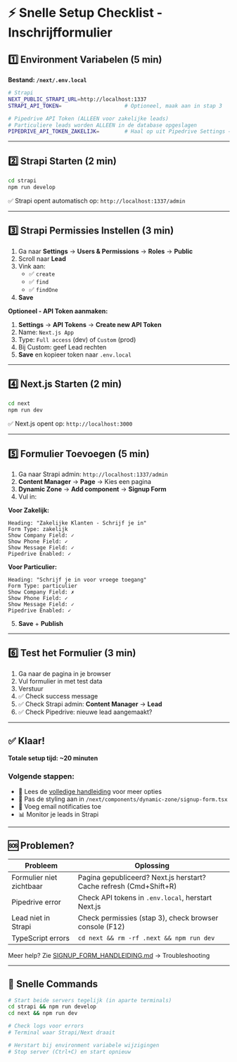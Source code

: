 # ⚡ Snelle Setup Checklist - Inschrijfformulier

## 1️⃣ Environment Variabelen (5 min)

**Bestand: `/next/.env.local`**

```bash
# Strapi
NEXT_PUBLIC_STRAPI_URL=http://localhost:1337
STRAPI_API_TOKEN=                    # Optioneel, maak aan in stap 3

# Pipedrive API Token (ALLEEN voor zakelijke leads)
# Particuliere leads worden ALLEEN in de database opgeslagen
PIPEDRIVE_API_TOKEN_ZAKELIJK=        # Haal op uit Pipedrive Settings → API
```

---

## 2️⃣ Strapi Starten (2 min)

```bash
cd strapi
npm run develop
```

✅ Strapi opent automatisch op: `http://localhost:1337/admin`

---

## 3️⃣ Strapi Permissies Instellen (3 min)

1. Ga naar **Settings** → **Users & Permissions** → **Roles** → **Public**
2. Scroll naar **Lead**
3. Vink aan:
   - ✅ `create`
   - ✅ `find`
   - ✅ `findOne`
4. **Save**

**Optioneel - API Token aanmaken:**
1. **Settings** → **API Tokens** → **Create new API Token**
2. Name: `Next.js App`
3. Type: `Full access` (dev) of `Custom` (prod)
4. Bij Custom: geef Lead rechten
5. **Save** en kopieer token naar `.env.local`

---

## 4️⃣ Next.js Starten (2 min)

```bash
cd next
npm run dev
```

✅ Next.js opent op: `http://localhost:3000`

---

## 5️⃣ Formulier Toevoegen (5 min)

1. Ga naar Strapi admin: `http://localhost:1337/admin`
2. **Content Manager** → **Page** → Kies een pagina
3. **Dynamic Zone** → **Add component** → **Signup Form**
4. Vul in:

**Voor Zakelijk:**
```
Heading: "Zakelijke Klanten - Schrijf je in"
Form Type: zakelijk
Show Company Field: ✓
Show Phone Field: ✓
Show Message Field: ✓
Pipedrive Enabled: ✓
```

**Voor Particulier:**
```
Heading: "Schrijf je in voor vroege toegang"
Form Type: particulier
Show Company Field: ✗
Show Phone Field: ✓
Show Message Field: ✓
Pipedrive Enabled: ✓
```

5. **Save** + **Publish**

---

## 6️⃣ Test het Formulier (3 min)

1. Ga naar de pagina in je browser
2. Vul formulier in met test data
3. Verstuur
4. ✅ Check success message
5. ✅ Check Strapi admin: **Content Manager** → **Lead**
6. ✅ Check Pipedrive: nieuwe lead aangemaakt?

---

## ✅ Klaar!

**Totale setup tijd: ~20 minuten**

### Volgende stappen:
- 📖 Lees de [volledige handleiding](./SIGNUP_FORM_HANDLEIDING.md) voor meer opties
- 🎨 Pas de styling aan in `/next/components/dynamic-zone/signup-form.tsx`
- 📧 Voeg email notificaties toe
- 📊 Monitor je leads in Strapi

---

## 🆘 Problemen?

| Probleem | Oplossing |
|----------|-----------|
| Formulier niet zichtbaar | Pagina gepubliceerd? Next.js herstart? Cache refresh (Cmd+Shift+R) |
| Pipedrive error | Check API tokens in `.env.local`, herstart Next.js |
| Lead niet in Strapi | Check permissies (stap 3), check browser console (F12) |
| TypeScript errors | `cd next && rm -rf .next && npm run dev` |

Meer help? Zie [SIGNUP_FORM_HANDLEIDING.md](./SIGNUP_FORM_HANDLEIDING.md) → Troubleshooting

---

## 🎯 Snelle Commands

```bash
# Start beide servers tegelijk (in aparte terminals)
cd strapi && npm run develop
cd next && npm run dev

# Check logs voor errors
# Terminal waar Strapi/Next draait

# Herstart bij environment variabele wijzigingen
# Stop server (Ctrl+C) en start opnieuw
```
